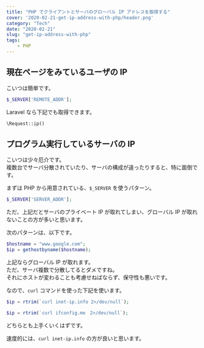 ```yaml
---
title: "PHP でクライアントとサーバのグローバル IP アドレスを取得する"
cover: '2020-02-21-get-ip-address-with-php/header.png'
category: "Tech"
date: "2020-02-21"
slug: "get-ip-address-with-php"
tags:
    - PHP
---
```


## 現在ページをみているユーザの IP

こいつは簡単です。

```php
$_SERVER['REMOTE_ADDR'];
```

Laravel なら下記でも取得できます。

```php
\Request::ip()
```

## プログラム実行しているサーバの IP

こいつは少々厄介です。  
複数台でサーバ分散されていたり、サーバの構成が違ったりすると、特に面倒です。

まずは PHP から用意されている、`$_SERVER` を使うパターン。

```php
$_SERVER['SERVER_ADDR'];
```

ただ、上記だとサーバのプライベート IP が取れてしまい、グローバル IP が取れないことの方が多いと思います。

次のパターンは、以下です。

```php
$hostname = "www.google.com";
$ip = gethostbyname($hostname);
```

上記ならグローバル IP が取れます。  
ただ、サーバ複数で分散してるとダメですね。  
それにホストが変わることも考慮せねばならず、保守性も悪いです。

なので、`curl` コマンドを使った下記を使います。

```php
$ip = rtrim(`curl inet-ip.info 2>/dev/null`);
```

```php
$ip = rtrim(`curl ifconfig.me　2>/dev/null`);
```

どちらとも上手くいくはずです。

速度的には、`curl inet-ip.info` の方が良いと思います。
